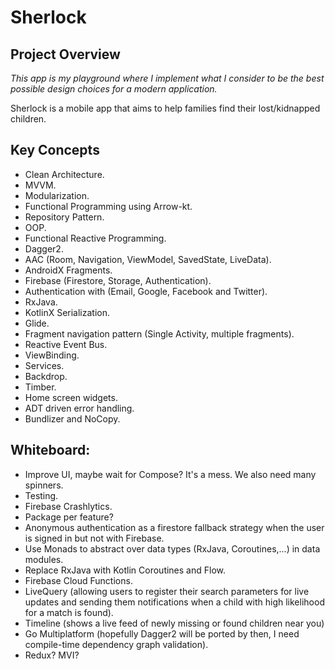 # Sherlock

## Project Overview

*This app is my playground where I implement what I consider to be the
best possible design choices for a modern application.*

Sherlock is a mobile app that aims to help families find their
lost/kidnapped children.

## Key Concepts

- Clean Architecture.
- MVVM.
- Modularization.
- Functional Programming using Arrow-kt.
- Repository Pattern.
- OOP.
- Functional Reactive Programming.
- Dagger2.
- AAC (Room, Navigation, ViewModel, SavedState, LiveData).
- AndroidX Fragments.
- Firebase (Firestore, Storage, Authentication).
- Authentication with (Email, Google, Facebook and Twitter).
- RxJava.
- KotlinX Serialization.
- Glide.
- Fragment navigation pattern (Single Activity, multiple fragments).
- Reactive Event Bus.
- ViewBinding.
- Services.
- Backdrop.
- Timber.
- Home screen widgets.
- ADT driven error handling.
- Bundlizer and NoCopy.

## Whiteboard:

- Improve UI, maybe wait for Compose? It's a mess. We also need many
  spinners.
- Testing.
- Firebase Crashlytics.
- Package per feature?
- Anonymous authentication as a firestore fallback strategy when the
  user is signed in but not with Firebase.
- Use Monads to abstract over data types (RxJava, Coroutines,...) in
  data modules.
- Replace RxJava with Kotlin Coroutines and Flow.
- Firebase Cloud Functions.
- LiveQuery (allowing users to register their search parameters for live
  updates and sending them notifications when a child with high
  likelihood for a match is found).
- Timeline (shows a live feed of newly missing or found children near
  you)
- Go Multiplatform (hopefully Dagger2 will be ported by then, I need
  compile-time dependency graph validation).
- Redux? MVI?
